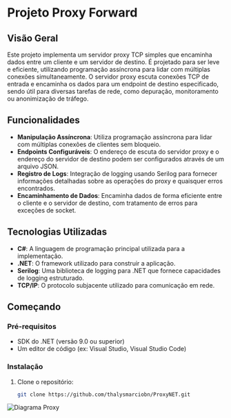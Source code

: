 # Projeto Proxy Forward

## Visão Geral

Este projeto implementa um servidor proxy TCP simples que encaminha dados entre um cliente e um servidor de destino. É projetado para ser leve e eficiente, utilizando programação assíncrona para lidar com múltiplas conexões simultaneamente. O servidor proxy escuta conexões TCP de entrada e encaminha os dados para um endpoint de destino especificado, sendo útil para diversas tarefas de rede, como depuração, monitoramento ou anonimização de tráfego.

## Funcionalidades

- **Manipulação Assíncrona**: Utiliza programação assíncrona para lidar com múltiplas conexões de clientes sem bloqueio.
- **Endpoints Configuráveis**: O endereço de escuta do servidor proxy e o endereço do servidor de destino podem ser configurados através de um arquivo JSON.
- **Registro de Logs**: Integração de logging usando Serilog para fornecer informações detalhadas sobre as operações do proxy e quaisquer erros encontrados.
- **Encaminhamento de Dados**: Encaminha dados de forma eficiente entre o cliente e o servidor de destino, com tratamento de erros para exceções de socket.

## Tecnologias Utilizadas

- **C#**: A linguagem de programação principal utilizada para a implementação.
- **.NET**: O framework utilizado para construir a aplicação.
- **Serilog**: Uma biblioteca de logging para .NET que fornece capacidades de logging estruturado.
- **TCP/IP**: O protocolo subjacente utilizado para comunicação em rede.

## Começando

### Pré-requisitos

- SDK do .NET (versão 9.0 ou superior)
- Um editor de código (ex: Visual Studio, Visual Studio Code)

### Instalação

1. Clone o repositório:

   ```bash
   git clone https://github.com/thalysmarciobn/ProxyNET.git

![Diagrama Proxy](https://github.com/thalysmarciobn/ProxyNET/blob/main/diag.png?raw=true "Diagrama")